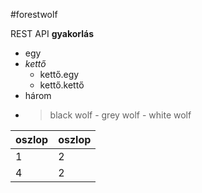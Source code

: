 #forestwolf

REST API **gyakorlás**

- egy
- *kettő*
    - kettő.egy
    - kettő.kettő
- három
- > black wolf - grey wolf - white wolf

| oszlop | oszlop |
| --- | --- |
| 1 | 2 |
| 4 | 2 |

 